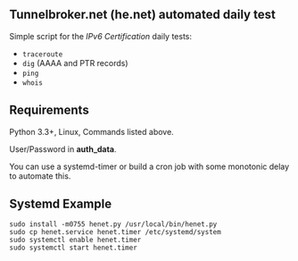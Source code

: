 Tunnelbroker.net (he.net) automated daily test
---

Simple script for the *IPv6 Certification* daily tests:

+ `traceroute`
+ `dig` (AAAA and PTR records)
+ `ping`
+ `whois`


Requirements
---

Python 3.3+, Linux, Commands listed above.

User/Password in **auth_data**.

You can use a systemd-timer or build a cron job with some monotonic delay to automate this.

Systemd Example
---
```
sudo install -m0755 henet.py /usr/local/bin/henet.py
sudo cp henet.service henet.timer /etc/systemd/system
sudo systemctl enable henet.timer
sudo systemctl start henet.timer
```
